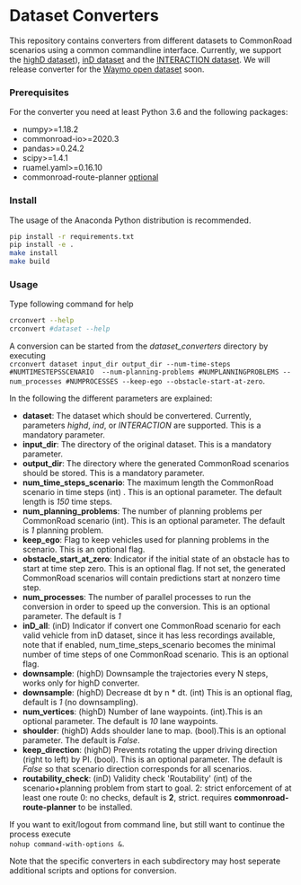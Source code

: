 # Dataset Converters

This repository contains converters from different datasets to CommonRoad scenarios using a common commandline interface.
Currently, we support the [highD dataset](https://www.highd-dataset.com/)), [inD dataset](https://www.ind-dataset.com/) and the [INTERACTION dataset](http://interaction-dataset.com/). We will release converter for the [Waymo open dataset](https://waymo.com/open/) soon.

### Prerequisites
For the converter you need at least Python 3.6 and the following packages:
* numpy>=1.18.2
* commonroad-io>=2020.3
* pandas>=0.24.2
* scipy>=1.4.1
* ruamel.yaml>=0.16.10
* commonroad-route-planner [optional](https://gitlab.lrz.de/tum-cps/commonroad-route-planner/)


### Install

The usage of the Anaconda Python distribution is recommended. 
```bash
pip install -r requirements.txt
pip install -e .
make install
make build
```

### Usage
Type following command for help
```bash
crconvert --help
crconvert #dataset --help
```

A conversion can be started from the *dataset_converters* directory by executing  
`crconvert dataset input_dir output_dir --num-time-steps #NUMTIMESTEPSSCENARIO 
--num-planning-problems #NUMPLANNINGPROBLEMS --num_processes #NUMPROCESSES --keep-ego --obstacle-start-at-zero`.

In the following the different parameters are explained:
* **dataset**: The dataset which should be convertered. Currently, parameters *highd*, *ind*, or *INTERACTION* are supported. 
This is a mandatory parameter.
* **input_dir**: The directory of the original dataset. This is a mandatory parameter.
* **output_dir**: The directory where the generated CommonRoad scenarios should be stored. This is a mandatory parameter.
* **num_time_steps_scenario**: The maximum length the CommonRoad scenario in time steps (int) . This is an optional parameter. The default length is *150* time steps.
* **num_planning_problems**: The number of planning problems per CommonRoad scenario (int). This is an optional parameter. The default is *1* planning problem.
* **keep_ego**: Flag to keep vehicles used for planning problems in the scenario. 
This is an optional flag. 
* **obstacle_start_at_zero**: Indicator if the initial state of an obstacle has to start at time step zero. 
This is an optional flag. 
If not set, the generated CommonRoad scenarios will contain predictions start at nonzero time step.
* **num_processes**: The number of parallel processes to run the conversion in order to speed up the conversion. 
This is an optional parameter. The default is *1*
* **inD_all**: (inD) Indicator if convert one CommonRoad scenario for each valid vehicle from inD dataset, 
  since it has less recordings available, note that if enabled, num_time_steps_scenario becomes the minimal number 
  of time steps of one CommonRoad scenario. This is an optional flag. 
* **downsample**: (highD) Downsample the trajectories every N steps, works only for highD converter.
* **downsample**: (highD) Decrease dt by n * dt. (int) This is an optional flag, default is *1* (no downsampling). 
* **num_vertices**: (highD) Number of lane waypoints. (int).This is an optional parameter. The default is *10* lane waypoints.
* **shoulder**: (highD) Adds shoulder lane to map. (bool).This is an optional parameter. The default is *False*.
* **keep_direction**: (highD) Prevents rotating the upper driving direction (right to left) by PI. (bool). This is an optional parameter. The default is *False* so that scenario direction corresponds for all scenarios.
* **routability_check**: (inD) Validity check 'Routability' (int) of the scenario+planning problem from start to goal. 2: strict enforcement of at least one route 0: no checks, default is **2**, strict. requires **commonroad-route-planner** to be installed.


If you want to exit/logout from command line, but still want to continue the process execute   
`nohup command-with-options &`.

Note that the specific converters in each subdirectory may host seperate additional scripts and options for conversion.
